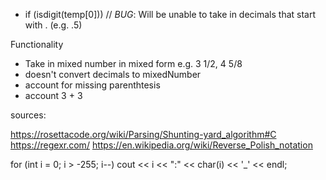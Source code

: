 - if (isdigit(temp[0])) // *BUG*: Will be unable to take in decimals that start with . (e.g. .5)

Functionality

- Take in mixed number in mixed form e.g. 3 1/2, 4 5/8
- doesn't convert decimals to mixedNumber
- account for missing parenthtesis
- account 3 + 3

sources:

https://rosettacode.org/wiki/Parsing/Shunting-yard_algorithm#C
https://regexr.com/
https://en.wikipedia.org/wiki/Reverse_Polish_notation


for (int i = 0; i > -255; i--)
    cout << i << ":" << char(i) << '_'
        << endl;
